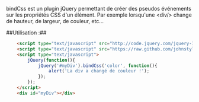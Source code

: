 bindCss est un plugin jQuery permettant de créer des pseudos événements sur les propriétés CSS d'un élément. Par exemple lorsqu'une &lt;div/&gt; change de hauteur, de largeur, de couleur, etc...

##Utilisation :##
```html
	<script type="text/javascript" src="http://code.jquery.com/jquery-1.7.2.min.js"></script>
	<script type="text/javascript" src="https://raw.github.com/johnstyle/jQuery-bindCss/master/jquery.bindCss.js"></script>
	<script type="text/javascript">
		jQuery(function(){
			jQuery('#myDiv').bindCss('color', function(){
				alert('La div a changé de couleur !');
			});
		});
	</script>
	<div id="myDiv"></div>
```